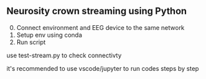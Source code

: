 ## Neurosity crown streaming using Python


0. Connect environment and EEG device to the same network
1. Setup env using conda
2. Run script


use test-stream.py to check connectivty

it's recommended to use vscode/jupyter to run codes steps by step
